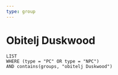 ```yaml
---
type: group
---
```

# Obitelj Duskwood

```dataview
LIST 
WHERE (type = "PC" OR type = "NPC")
AND contains(groups, "obitelj Duskwood")
```
